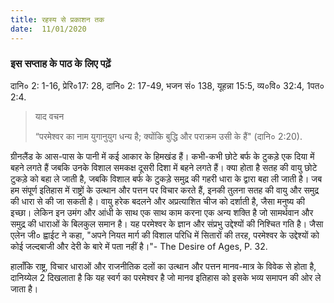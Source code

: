 ```yaml
---
title: रहस्य से प्रकाशन तक
date:  11/01/2020
---
```


### इस सप्ताह के पाठ के लिए पढ़ें
दानि० 2: 1-16, प्रेरि०17: 28, दानि० 2: 17-49, भजन सं० 138, यूहन्ना 15:5, व्य०वि० 32:4, 1पत० 2:4.

> <p>याद वचन</p>
> “परमेश्वर का नाम युगानुयुग धन्य है; क्योंकि बुद्धि और पराक्रम उसी के हैं" (दानि० 2:20).

ग्रीनलैंड के आस-पास के पानी में कई आकार के हिमखंड हैं। कभी-कभी छोटे बर्फ के टुकड़े एक दिया में बहने लगते हैं जबकि उनके विशाल समकक्ष दूसरी दिशा में बहने लगते हैं। क्या होता है सतह की वायु छोटे टुकड़े को बहा ले जाती है, जबकि विशाल बर्फ के टुकड़े समुद्र की गहरी धारा के द्वारा बहा ली जाती है। जब हम संपूर्ण इतिहास में राष्ट्रों के उत्थान और पत्तन पर विचार करते हैं, इनकी तुलना सतह की वायु और समुद्र की धारा से की जा सकती है। वायु हरेक बदलने और अप्रत्याशित चीज को दर्शाती है, जैसा मनुष्य की इच्छा। लेकिन इन उमंग और आंधी के साथ एक साथ काम करना एक अन्य शक्ति है जो सामर्थवान और समुद्र की धाराओं के बिलकुल समान है। यह परमेश्वर के ज्ञान और संप्रभु उद्देश्यों की निश्चित गति है। जैसा एलेन जी० ह्वाईट ने कहा, "अपने नियत मार्ग की विशाल परिधि में सितारों की तरह, परमेश्वर के उद्देश्यों को कोई जल्दबाजी और देरी के बारे में पता नहीं है।"- The Desire of Ages, P. 32.

हालाँकि राष्ट्र, विचार धाराओं और राजनीतिक दलों का उत्थान और पत्तन मानव-मात्र के विवेक से होता है, दानिय्येल 2 दिखलाता है कि यह स्वर्ग का परमेश्वर है जो मानव इतिहास को इसके भव्य समापन की ओर ले जाता है।